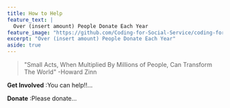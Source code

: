```yaml
---
title: How to Help
feature_text: |
  Over (insert amount) People Donate Each Year
feature_image: "https://github.com/Coding-for-Social-Service/coding-for-social-service.github.io/blob/master/assets/images/Brent-Parade-copy.jpg?raw=true"
excerpt: "Over (insert amount) People Donate Each Year"
aside: true
---
```

> "Small Acts, When Multiplied By Millions of People, Can Transform The World" -Howard Zinn





**Get Involved**
:You can help!!... 

**Donate**
:Please donate...



















